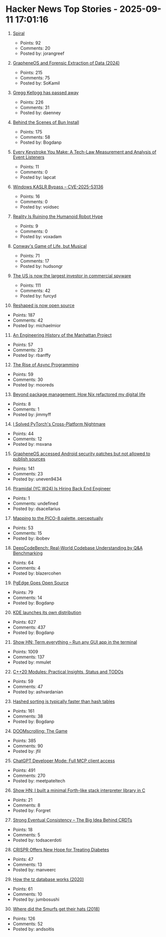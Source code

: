 # Hacker News Top Stories - 2025-09-11 17:01:16

1. [Spiral](https://spiraldb.com/post/announcing-spiral)
   - Points: 92
   - Comments: 20
   - Posted by: jorangreef

2. [GrapheneOS and Forensic Extraction of Data (2024)](https://discuss.grapheneos.org/d/13107-grapheneos-and-forensic-extraction-of-data)
   - Points: 215
   - Comments: 75
   - Posted by: SoKamil

3. [Gregg Kellogg has passed away](https://lists.w3.org/Archives/Public/public-json-ld-wg/2025Sep/0012.html)
   - Points: 226
   - Comments: 31
   - Posted by: daenney

4. [Behind the Scenes of Bun Install](https://bun.com/blog/behind-the-scenes-of-bun-install)
   - Points: 175
   - Comments: 58
   - Posted by: Bogdanp

5. [Every Keystroke You Make: A Tech-Law Measurement and Analysis of Event Listeners](https://arxiv.org/abs/2508.19825)
   - Points: 11
   - Comments: 0
   - Posted by: lapcat

6. [Windows KASLR Bypass – CVE-2025-53136](https://www.crowdfense.com/nt-os-kernel-information-disclosure-vulnerability-cve-2025-53136/)
   - Points: 16
   - Comments: 0
   - Posted by: voidsec

7. [Reality Is Ruining the Humanoid Robot Hype](https://spectrum.ieee.org/humanoid-robot-scaling)
   - Points: 9
   - Comments: 0
   - Posted by: voxadam

8. [Conway's Game of Life, but Musical](https://www.hudsong.dev/digital-darwin)
   - Points: 71
   - Comments: 17
   - Posted by: hudsongr

9. [The US is now the largest investor in commercial spyware](https://arstechnica.com/security/2025/09/the-us-is-now-the-largest-investor-in-commercial-spyware/)
   - Points: 111
   - Comments: 42
   - Posted by: furcyd

10. [Reshaped is now open source](https://reshaped.so/blog/reshaped-oss)
   - Points: 187
   - Comments: 42
   - Posted by: michaelmior

11. [An Engineering History of the Manhattan Project](https://www.construction-physics.com/p/an-engineering-history-of-the-manhattan)
   - Points: 57
   - Comments: 23
   - Posted by: rbanffy

12. [The Rise of Async Programming](https://www.braintrust.dev/blog/async-programming)
   - Points: 59
   - Comments: 30
   - Posted by: mooreds

13. [Beyond package management: How Nix refactored my digital life](https://www.jimmyff.co.uk/blog/beyond-package-management-how-nix-refactored-my-digital-life/)
   - Points: 8
   - Comments: 1
   - Posted by: jimmyff

14. [I Solved PyTorch's Cross-Platform Nightmare](https://svana.name/2025/09/how-i-solved-pytorchs-cross-platform-nightmare/)
   - Points: 44
   - Comments: 12
   - Posted by: msvana

15. [GrapheneOS accessed Android security patches but not allowed to publish sources](https://grapheneos.social/@GrapheneOS/115164133992525834)
   - Points: 141
   - Comments: 23
   - Posted by: uneven9434

16. [Piramidal (YC W24) Is Hiring Back End Engineer](https://www.ycombinator.com/companies/piramidal/jobs/1HvdaXs-full-stack-engineer-platform)
   - Points: 1
   - Comments: undefined
   - Posted by: dsacellarius

17. [Mapping to the PICO-8 palette, perceptually](https://30fps.net/pages/perceptual-pico8-pixel-mapping/)
   - Points: 53
   - Comments: 15
   - Posted by: ibobev

18. [DeepCodeBench: Real-World Codebase Understanding by Q&A Benchmarking](https://www.qodo.ai/blog/deepcodebench-real-world-codebase-understanding-by-qa-benchmarking/)
   - Points: 64
   - Comments: 4
   - Posted by: blazercohen

19. [PgEdge Goes Open Source](https://www.pgedge.com/blog/pgedge-goes-open-source)
   - Points: 79
   - Comments: 14
   - Posted by: Bogdanp

20. [KDE launches its own distribution](https://lwn.net/SubscriberLink/1037166/caa6979c16a99c9e/)
   - Points: 627
   - Comments: 437
   - Posted by: Bogdanp

21. [Show HN: Term.everything – Run any GUI app in the terminal](https://github.com/mmulet/term.everything)
   - Points: 1009
   - Comments: 137
   - Posted by: mmulet

22. [C++20 Modules: Practical Insights, Status and TODOs](https://chuanqixu9.github.io/c++/2025/08/14/C++20-Modules.en.html)
   - Points: 59
   - Comments: 47
   - Posted by: ashvardanian

23. [Hashed sorting is typically faster than hash tables](https://reiner.org/hashed-sorting)
   - Points: 161
   - Comments: 38
   - Posted by: Bogdanp

24. [DOOMscrolling: The Game](https://ironicsans.ghost.io/doomscrolling-the-game/)
   - Points: 385
   - Comments: 90
   - Posted by: jfil

25. [ChatGPT Developer Mode: Full MCP client access](https://platform.openai.com/docs/guides/developer-mode)
   - Points: 491
   - Comments: 270
   - Posted by: meetpateltech

26. [Show HN: I built a minimal Forth-like stack interpreter library in C](undefined)
   - Points: 21
   - Comments: 8
   - Posted by: Forgret

27. [Strong Eventual Consistency – The Big Idea Behind CRDTs](https://lewiscampbell.tech/blog/250908.html)
   - Points: 18
   - Comments: 5
   - Posted by: todsacerdoti

28. [CRISPR Offers New Hope for Treating Diabetes](https://www.wired.com/story/no-more-injections-crispr-offers-new-hope-for-treating-diabetes/)
   - Points: 47
   - Comments: 13
   - Posted by: manveerc

29. [How the tz database works (2020)](https://yatsushi.com/blog/tz-database/)
   - Points: 61
   - Comments: 10
   - Posted by: jumbosushi

30. [Where did the Smurfs get their hats (2018)](https://www.pipelinecomics.com/beginning-bd-smurfs-hats-origin/)
   - Points: 126
   - Comments: 52
   - Posted by: andsoitis

